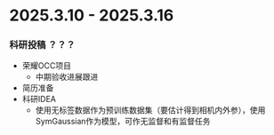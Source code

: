 # 2025.3.10 - 2025.3.16

### 科研投稿 **？？？**

- 荣耀OCC项目
  - 中期验收进展跟进
- 简历准备
- 科研IDEA
  - 使用无标签数据作为预训练数据集（要估计得到相机内外参），使用SymGaussian作为模型，可作无监督和有监督任务




